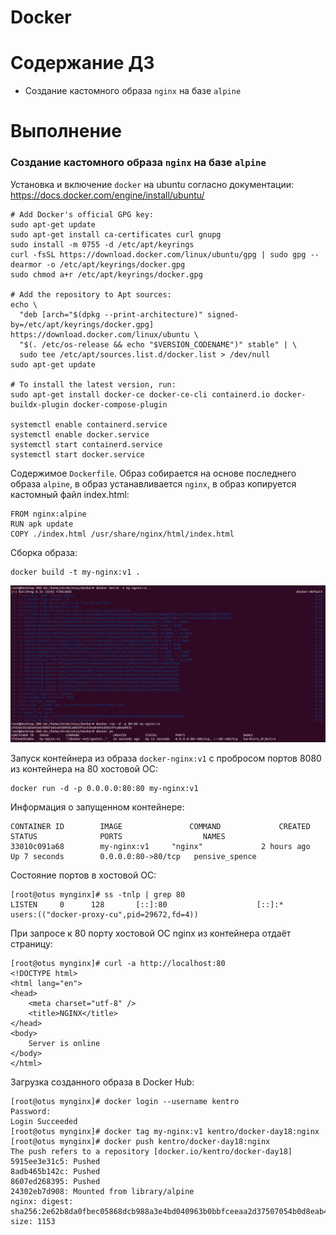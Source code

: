 # Docker

# **Содержание ДЗ**

* Создание кастомного образа `nginx` на базе `alpine`

# **Выполнение**

### Создание кастомного образа `nginx` на базе `alpine`

Установка и включение `docker` на ubuntu согласно документации:
https://docs.docker.com/engine/install/ubuntu/
```
# Add Docker's official GPG key:
sudo apt-get update
sudo apt-get install ca-certificates curl gnupg
sudo install -m 0755 -d /etc/apt/keyrings
curl -fsSL https://download.docker.com/linux/ubuntu/gpg | sudo gpg --dearmor -o /etc/apt/keyrings/docker.gpg
sudo chmod a+r /etc/apt/keyrings/docker.gpg

# Add the repository to Apt sources:
echo \
  "deb [arch="$(dpkg --print-architecture)" signed-by=/etc/apt/keyrings/docker.gpg] https://download.docker.com/linux/ubuntu \
  "$(. /etc/os-release && echo "$VERSION_CODENAME")" stable" | \
  sudo tee /etc/apt/sources.list.d/docker.list > /dev/null
sudo apt-get update

# To install the latest version, run:
sudo apt-get install docker-ce docker-ce-cli containerd.io docker-buildx-plugin docker-compose-plugin

systemctl enable containerd.service
systemctl enable docker.service
systemctl start containerd.service
systemctl start docker.service
```

Содержимое `Dockerfile`. Образ собирается на основе последнего образа `alpine`, 
в образ устанавливается `nginx`, в образ копируется кастомный файл index.html:

```
FROM nginx:alpine
RUN apk update
COPY ./index.html /usr/share/nginx/html/index.html
```

Сборка образа:
```
docker build -t my-nginx:v1 .
```
![img_1](https://github.com/kureshtar/otus_linux_administrator/blob/main/HomeWork18_docker/images/Screenshot%20from%202023-11-22%2009-47-11.png)

Запуск контейнера из образа `docker-nginx:v1` с пробросом портов 8080 из контейнера на 80 хостовой ОС:
```
docker run -d -p 0.0.0.0:80:80 my-nginx:v1
```

Информация о запущенном контейнере:
```
CONTAINER ID        IMAGE               COMMAND             CREATED             STATUS              PORTS                  NAMES
33010c091a68        my-nginx:v1     "nginx"             2 hours ago         Up 7 seconds        0.0.0.0:80->80/tcp   pensive_spence
```

Состояние портов в хостовой ОС:
```
[root@otus mynginx]# ss -tnlp | grep 80
LISTEN     0      128       [::]:80                    [::]:*                   users:(("docker-proxy-cu",pid=29672,fd=4))
```

При запросе к 80 порту хостовой ОС nginx из контейнера отдаёт страницу:
```
[root@otus mynginx]# curl -a http://localhost:80
<!DOCTYPE html>
<html lang="en">
<head>
    <meta charset="utf-8" />
    <title>NGINX</title>
</head>
<body>
    Server is online
</body>
</html>
```

Загрузка созданного образа в Docker Hub:
```
[root@otus mynginx]# docker login --username kentro
Password:
Login Succeeded
[root@otus mynginx]# docker tag my-nginx:v1 kentro/docker-day18:nginx
[root@otus mynginx]# docker push kentro/docker-day18:nginx
The push refers to a repository [docker.io/kentro/docker-day18]
5915ee3e31c5: Pushed
8adb465b142c: Pushed
8607ed268395: Pushed
24302eb7d908: Mounted from library/alpine
nginx: digest: sha256:2e62b8da0fbec05868dcb988a3e4bd040963b0bbfceeaa2d37507054b0d8eab4 size: 1153
```

